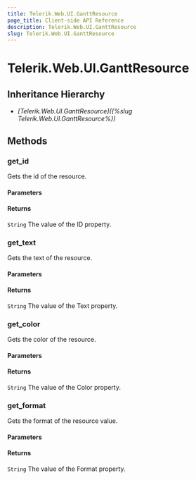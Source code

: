 ```yaml
---
title: Telerik.Web.UI.GanttResource
page_title: Client-side API Reference
description: Telerik.Web.UI.GanttResource
slug: Telerik.Web.UI.GanttResource
---
```


# Telerik.Web.UI.GanttResource  

## Inheritance Hierarchy

* *[Telerik.Web.UI.GanttResource]({%slug Telerik.Web.UI.GanttResource%})*


## Methods

### get_id

Gets the id of the resource.

#### Parameters

#### Returns

`String` The value of the ID property.


### get_text

Gets the text of the resource.

#### Parameters

#### Returns

`String` The value of the Text property.

### get_color

Gets the color of the resource.

#### Parameters

#### Returns

`String` The value of the Color property.

### get_format

Gets the format of the resource value.

#### Parameters

#### Returns

`String` The value of the Format property.




